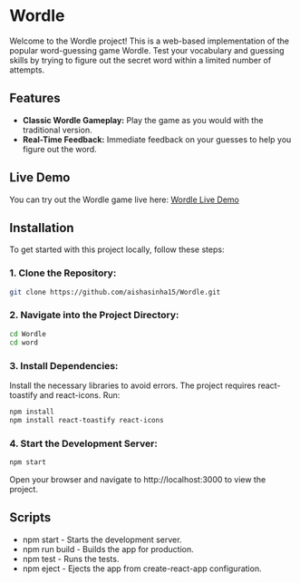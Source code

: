 # Wordle

Welcome to the Wordle project! This is a web-based implementation of the popular word-guessing game Wordle. Test your vocabulary and guessing skills by trying to figure out the secret word within a limited number of attempts.

## Features

- **Classic Wordle Gameplay:** Play the game as you would with the traditional version.
- **Real-Time Feedback:** Immediate feedback on your guesses to help you figure out the word.

## Live Demo

You can try out the Wordle game live here: [Wordle Live Demo](https://wordleaishasinha.netlify.app/)

## Installation

To get started with this project locally, follow these steps:

 ### 1. Clone the Repository:

  ```bash
  git clone https://github.com/aishasinha15/Wordle.git
```


 ### 2. Navigate into the Project Directory:

   ```bash
   cd Wordle
   cd word
   ```

### 3. Install Dependencies:

  Install the necessary libraries to avoid errors. The project requires react-toastify and react-icons. Run:
  
  ```bash
  npm install
  npm install react-toastify react-icons
 ```

### 4. Start the Development Server:

   ```bash
   npm start
   ```

  Open your browser and navigate to http://localhost:3000 to view the project.


## Scripts

  * npm start - Starts the development server.
  * npm run build - Builds the app for production.
  * npm test - Runs the tests.
  * npm eject - Ejects the app from create-react-app configuration.

  

   
